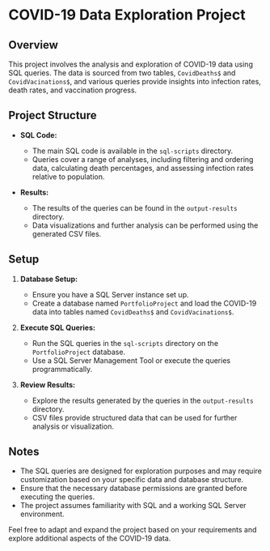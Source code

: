 # COVID-19 Data Exploration Project

## Overview
This project involves the analysis and exploration of COVID-19 data using SQL queries. The data is sourced from two tables, `CovidDeaths$` and `CovidVacinations$`, and various queries provide insights into infection rates, death rates, and vaccination progress.

## Project Structure
- **SQL Code:**
  - The main SQL code is available in the `sql-scripts` directory.
  - Queries cover a range of analyses, including filtering and ordering data, calculating death percentages, and assessing infection rates relative to population.

- **Results:**
  - The results of the queries can be found in the `output-results` directory.
  - Data visualizations and further analysis can be performed using the generated CSV files.

## Setup
1. **Database Setup:**
   - Ensure you have a SQL Server instance set up.
   - Create a database named `PortfolioProject` and load the COVID-19 data into tables named `CovidDeaths$` and `CovidVacinations$`.

2. **Execute SQL Queries:**
   - Run the SQL queries in the `sql-scripts` directory on the `PortfolioProject` database.
   - Use a SQL Server Management Tool or execute the queries programmatically.

3. **Review Results:**
   - Explore the results generated by the queries in the `output-results` directory.
   - CSV files provide structured data that can be used for further analysis or visualization.

## Notes
- The SQL queries are designed for exploration purposes and may require customization based on your specific data and database structure.
- Ensure that the necessary database permissions are granted before executing the queries.
- The project assumes familiarity with SQL and a working SQL Server environment.

Feel free to adapt and expand the project based on your requirements and explore additional aspects of the COVID-19 data.
